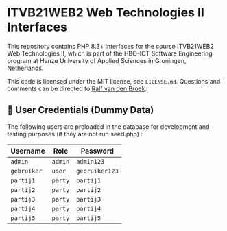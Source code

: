 # ITVB21WEB2 Web Technologies II Interfaces

This repository contains PHP 8.3+ interfaces for the course ITVB21WEB2 Web Technologies II,
which is part of the HBO-ICT Software Engineering program at Hanze University of Applied
Sciences in Groningen, Netherlands.

This code is licensed under the MIT license, see `LICENSE.md`. Questions and comments can
be directed to [Ralf van den Broek](https://github.com/ralfvandenbroek).

## 👤 User Credentials (Dummy Data)

The following users are preloaded in the database for development and testing purposes (if they are not run seed.php) :

| Username    | Role     | Password       |
|-------------|----------|----------------|
| `admin`     | `admin`  | `admin123`     |
| `gebruiker` | `user`   | `gebruiker123` |
| `partij1`   | `party`  | `partij1`      |
| `partij2`   | `party`  | `partij2`      |
| `partij3`   | `party`  | `partij3`      |
| `partij4`   | `party`  | `partij4`      |
| `partij5`   | `party`  | `partij5`      |

